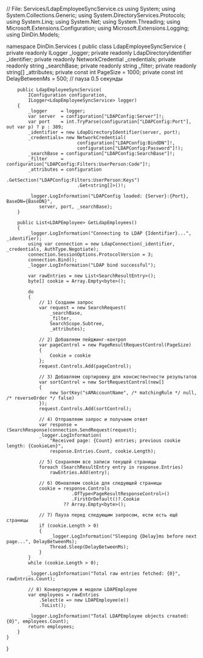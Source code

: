// File: Services/LdapEmployeeSyncService.cs
using System;
using System.Collections.Generic;
using System.DirectoryServices.Protocols;
using System.Linq;
using System.Net;
using System.Threading;
using Microsoft.Extensions.Configuration;
using Microsoft.Extensions.Logging;
using DinDin.Models;

namespace DinDin.Services
{
    public class LdapEmployeeSyncService
    {
        private readonly ILogger<LdapEmployeeSyncService> _logger;
        private readonly LdapDirectoryIdentifier           _identifier;
        private readonly NetworkCredential                 _credentials;
        private readonly string                            _searchBase;
        private readonly string                            _filter;
        private readonly string[]                          _attributes;
        private const int PageSize       = 1000;
        private const int DelayBetweenMs = 500;   // пауза 0.5 секунды

        public LdapEmployeeSyncService(
            IConfiguration configuration,
            ILogger<LdapEmployeeSyncService> logger)
        {
            _logger     = logger;
            var server  = configuration["LDAPConfig:Server"]!;
            var port    = int.TryParse(configuration["LDAPConfig:Port"], out var p) ? p : 389;
            _identifier = new LdapDirectoryIdentifier(server, port);
            _credentials= new NetworkCredential(
                              configuration["LDAPConfig:BindDN"]!,
                              configuration["LDAPConfig:Password"]!);
            _searchBase = configuration["LDAPConfig:SearchBase"]!;
            _filter     = configuration["LDAPConfig:Filters:UserPerson:Code"]!;
            _attributes = configuration
                              .GetSection("LDAPConfig:Filters:UserPerson:Keys")
                              .Get<string[]>()!;

            _logger.LogInformation("LDAPConfig loaded: {Server}:{Port}, BaseDN={BaseDN}",
                server, port, _searchBase);
        }

        public List<LDAPEmployee> GetLdapEmployees()
        {
            _logger.LogInformation("Connecting to LDAP {Identifier}...", _identifier);
            using var connection = new LdapConnection(_identifier, _credentials, AuthType.Negotiate);
            connection.SessionOptions.ProtocolVersion = 3;
            connection.Bind();
            _logger.LogInformation("LDAP bind successful");

            var rawEntries = new List<SearchResultEntry>();
            byte[] cookie = Array.Empty<byte>();

            do
            {
                // 1) Создаем запрос
                var request = new SearchRequest(
                    _searchBase,
                    _filter,
                    SearchScope.Subtree,
                    _attributes);

                // 2) Добавляем пейджинг-контрол
                var pageControl = new PageResultRequestControl(PageSize)
                {
                    Cookie = cookie
                };
                request.Controls.Add(pageControl);

                // 3) Добавляем сортировку для консистентности результатов
                var sortControl = new SortRequestControl(new[]
                {
                    new SortKey("sAMAccountName", /* matchingRule */ null, /* reverseOrder */ false)
                });
                request.Controls.Add(sortControl);

                // 4) Отправляем запрос и получаем ответ
                var response = (SearchResponse)connection.SendRequest(request);
                _logger.LogInformation(
                    "Received page: {Count} entries; previous cookie length: {CookieLen}",
                    response.Entries.Count, cookie.Length);

                // 5) Сохраняем все записи текущей страницы
                foreach (SearchResultEntry entry in response.Entries)
                    rawEntries.Add(entry);

                // 6) Обновляем cookie для следующей страницы
                cookie = response.Controls
                            .OfType<PageResultResponseControl>()
                            .FirstOrDefault()?.Cookie
                         ?? Array.Empty<byte>();

                // 7) Пауза перед следующим запросом, если есть ещё страницы
                if (cookie.Length > 0)
                {
                    _logger.LogInformation("Sleeping {Delay}ms before next page...", DelayBetweenMs);
                    Thread.Sleep(DelayBetweenMs);
                }
            }
            while (cookie.Length > 0);

            _logger.LogInformation("Total raw entries fetched: {0}", rawEntries.Count);

            // 8) Конвертируем в модели LDAPEmployee
            var employees = rawEntries
                .Select(e => new LDAPEmployee(e))
                .ToList();

            _logger.LogInformation("Total LDAPEmployee objects created: {0}", employees.Count);
            return employees;
        }
    }
}
